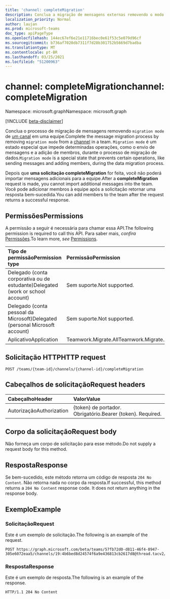```yaml
---
title: 'channel: completeMigration'
description: Conclua a migração de mensagens externas removendo o modo de migração de um canal.
localization_priority: Normal
author: laujan
ms.prod: microsoft-teams
doc_type: apiPageType
ms.openlocfilehash: 144ec67ef6e21e11716bec0e61f53c5e079d96cf
ms.sourcegitcommit: b736af7020db7311f7d28b301752b5669d7badba
ms.translationtype: MT
ms.contentlocale: pt-BR
ms.lasthandoff: 03/25/2021
ms.locfileid: "51200963"
---
```

# <a name="channel-completemigration"></a><span data-ttu-id="45497-103">channel: completeMigration</span><span class="sxs-lookup"><span data-stu-id="45497-103">channel: completeMigration</span></span>

<span data-ttu-id="45497-104">Namespace: microsoft.graph</span><span class="sxs-lookup"><span data-stu-id="45497-104">Namespace: microsoft.graph</span></span>

[!INCLUDE [beta-disclaimer](../../includes/beta-disclaimer.md)]

<span data-ttu-id="45497-105">Conclua o processo de migração de mensagens removendo `migration mode` de [um canal](../resources/channel.md) em uma equipe.</span><span class="sxs-lookup"><span data-stu-id="45497-105">Complete the message migration process by removing `migration mode` from a [channel](../resources/channel.md) in a team.</span></span> <span data-ttu-id="45497-106">`Migration mode` é um estado especial que impede determinadas operações, como o envio de mensagens e a adição de membros, durante o processo de migração de dados.</span><span class="sxs-lookup"><span data-stu-id="45497-106">`Migration mode` is a special state that prevents certain operations, like sending messages and adding members, during the data migration process.</span></span>

<span data-ttu-id="45497-107">Depois que **uma solicitação completeMigration** for feita, você não poderá importar mensagens adicionais para a equipe.</span><span class="sxs-lookup"><span data-stu-id="45497-107">After a **completeMigration** request is made, you cannot import additional messages into the team.</span></span> <span data-ttu-id="45497-108">Você pode adicionar membros à equipe após a solicitação retornar uma resposta bem-sucedida.</span><span class="sxs-lookup"><span data-stu-id="45497-108">You can add members to the team after the request returns a successful response.</span></span>

## <a name="permissions"></a><span data-ttu-id="45497-109">Permissões</span><span class="sxs-lookup"><span data-stu-id="45497-109">Permissions</span></span>

<span data-ttu-id="45497-110">A permissão a seguir é necessária para chamar essa API.</span><span class="sxs-lookup"><span data-stu-id="45497-110">The following permission is required to call this API.</span></span> <span data-ttu-id="45497-111">Para saber mais, *confira* [Permissões](/graph/permissions-reference).</span><span class="sxs-lookup"><span data-stu-id="45497-111">To learn more, *see* [Permissions](/graph/permissions-reference).</span></span>

|<span data-ttu-id="45497-112">Tipo de permissão</span><span class="sxs-lookup"><span data-stu-id="45497-112">Permission type</span></span>      | <span data-ttu-id="45497-113">Permissão</span><span class="sxs-lookup"><span data-stu-id="45497-113">Permission</span></span>  |
|:--------------------|:---------------------------------------------------------|
| <span data-ttu-id="45497-114">Delegado (conta corporativa ou de estudante)</span><span class="sxs-lookup"><span data-stu-id="45497-114">Delegated (work or school account)</span></span>  | <span data-ttu-id="45497-115">Sem suporte.</span><span class="sxs-lookup"><span data-stu-id="45497-115">Not supported.</span></span>|
| <span data-ttu-id="45497-116">Delegado (conta pessoal da Microsoft)</span><span class="sxs-lookup"><span data-stu-id="45497-116">Delegated (personal Microsoft account)</span></span> | <span data-ttu-id="45497-117">Sem suporte.</span><span class="sxs-lookup"><span data-stu-id="45497-117">Not supported.</span></span> |
|<span data-ttu-id="45497-118">Aplicativo</span><span class="sxs-lookup"><span data-stu-id="45497-118">Application</span></span> | <span data-ttu-id="45497-119">Teamwork.Migrate.All</span><span class="sxs-lookup"><span data-stu-id="45497-119">Teamwork.Migrate.All</span></span>|

## <a name="http-request"></a><span data-ttu-id="45497-120">Solicitação HTTP</span><span class="sxs-lookup"><span data-stu-id="45497-120">HTTP request</span></span>
<!-- { "blockType": "ignored" } -->
```http
POST /teams/{team-id}/channels/{channel-id}/completeMigration
```

## <a name="request-headers"></a><span data-ttu-id="45497-121">Cabeçalhos de solicitação</span><span class="sxs-lookup"><span data-stu-id="45497-121">Request headers</span></span>

| <span data-ttu-id="45497-122">Cabeçalho</span><span class="sxs-lookup"><span data-stu-id="45497-122">Header</span></span>       | <span data-ttu-id="45497-123">Valor</span><span class="sxs-lookup"><span data-stu-id="45497-123">Value</span></span> |
|:---------------|:--------|
| <span data-ttu-id="45497-124">Autorização</span><span class="sxs-lookup"><span data-stu-id="45497-124">Authorization</span></span>  | <span data-ttu-id="45497-p104">{token} de portador. Obrigatório.</span><span class="sxs-lookup"><span data-stu-id="45497-p104">Bearer {token}. Required.</span></span>  |

## <a name="request-body"></a><span data-ttu-id="45497-127">Corpo da solicitação</span><span class="sxs-lookup"><span data-stu-id="45497-127">Request body</span></span>

<span data-ttu-id="45497-128">Não forneça um corpo de solicitação para esse método.</span><span class="sxs-lookup"><span data-stu-id="45497-128">Do not supply a request body for this method.</span></span>

## <a name="response"></a><span data-ttu-id="45497-129">Resposta</span><span class="sxs-lookup"><span data-stu-id="45497-129">Response</span></span>

<span data-ttu-id="45497-p105">Se bem-sucedido, este método retorna um código de resposta `204 No Content`. Não retorna nada no corpo da resposta.</span><span class="sxs-lookup"><span data-stu-id="45497-p105">If successful, this method returns a `204 No Content` response code. It does not return anything in the response body.</span></span>

## <a name="example"></a><span data-ttu-id="45497-132">Exemplo</span><span class="sxs-lookup"><span data-stu-id="45497-132">Example</span></span>

### <a name="request"></a><span data-ttu-id="45497-133">Solicitação</span><span class="sxs-lookup"><span data-stu-id="45497-133">Request</span></span>

<span data-ttu-id="45497-134">Este é um exemplo de solicitação.</span><span class="sxs-lookup"><span data-stu-id="45497-134">The following is an example of the request.</span></span>
<!-- markdownlint-disable MD025 -->
<!-- markdownlint-disable MD022 -->


<!-- {
  "blockType": "request",
  "name": "completeMigration_channel"
}-->

```http
POST https://graph.microsoft.com/beta/teams/57fb72d0-d811-46f4-8947-305e6072eaa5/channels/19:4b6bed8d24574f6a9e436813cb2617d8@thread.tacv2/completeMigration
```

<!-- markdownlint-disable MD001 -->
<!-- markdownlint-disable MD024 -->
### <a name="response"></a><span data-ttu-id="45497-135">Resposta</span><span class="sxs-lookup"><span data-stu-id="45497-135">Response</span></span>

<span data-ttu-id="45497-136">Este é um exemplo de resposta.</span><span class="sxs-lookup"><span data-stu-id="45497-136">The following is an example of the response.</span></span>
<!-- {
  "blockType": "response",
  "truncated": true
} -->

```http
HTTP/1.1 204 No Content
```

<!-- uuid: 5793eec6-0e5a-11eb-adc1-0242ac120002
2020-10-14 20:22:11 UTC -->
<!--
{
  "type": "#page.annotation",
  "description": "completeMigration_ channel",
  "keywords": "",
  "section": "documentation",
  "tocPath": "",
  "suppressions": [
  ]
}
-->
